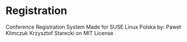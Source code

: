 Registration
============
Conference Registration System
Made for SUSE Linux Polska by:
Paweł Klimczuk
Krzysztof Starecki
on MIT License
